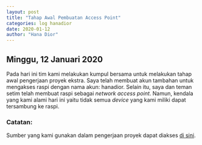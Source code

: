 ```yaml
---
layout: post
title: "Tahap Awal Pembuatan Access Point"
categories: log hanadior
date: 2020-01-12
author: "Hana Dior"
---
```


## Minggu, 12 Januari 2020

Pada hari ini tim kami melakukan kumpul bersama untuk melakukan tahap awal pengerjaan proyek ekstra.
Saya telah membuat akun tambahan untuk mengakses raspi dengan nama akun: hanadior.
Selain itu, saya dan teman setim telah membuat raspi sebagai *network access point*.
Namun, kendala yang kami alami hari ini yaitu tidak semua *device* yang kami miliki dapat tersambung ke raspi.

### Catatan:
Sumber yang kami gunakan dalam pengerjaan proyek dapat diakses [di sini](https://www.raspberrypi.org/documentation/configuration/wireless/access-point.md).
